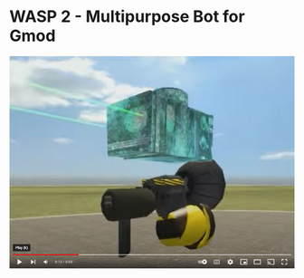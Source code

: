 # WASP 2 - Multipurpose Bot for Gmod

[![Watch the video](https://github.com/TimIsabella/Gmod-WASP2/blob/main/WASP2.png)](https://www.youtube.com/watch?v=T2S6pE4vHXg)
